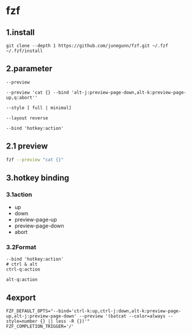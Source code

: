 # fzf
## 1.install
```shell
git clone --depth 1 https://github.com/junegunn/fzf.git ~/.fzf
~/.fzf/install
```
## 2.parameter
```shell
--preview

--preview 'cat {} --bind 'alt-j:preview-page-down,alt-k:preview-page-up,q:abort''

--style [ full | minimal]

--layout reverse

--bind 'hotkey:action'
```
## 2.1 preview
```bash
fzf --preview "cat {}"
```
## 3.hotkey binding
### 3.1action
- up
- down
- preview-page-up
- preview-page-down
- abort


### 3.2Format
```shell
--bind 'hotkey:action'
# ctrl & alt
ctrl-q:action

alt-q:action
```

## 4export
```shell
FZF_DEFAULT_OPTS="--bind='ctrl-k:up,ctrl-j:down,alt-k:preview-page-up,alt-j:preview-page-down' --preview '(batcat --color=always --style=number {} || less -R {})'"
FZF_COMPLETION_TRIGGER='/'
```
